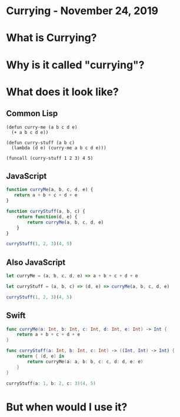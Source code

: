 # Currying - November 24, 2019

# What is Currying?

# Why is it called "currying"?

# What does it look like?
## Common Lisp
```common-lisp
(defun curry-me (a b c d e)
  (+ a b c d e))
​
(defun curry-stuff (a b c)
  (lambda (d e) (curry-me a b c d e)))
  
(funcall (curry-stuff 1 2 3) 4 5)
```
## JavaScript
```javascript
function curryMe(a, b, c, d, e) {
   return a + b + c + d + e
}

function curryStuff(a, b, c) {
    return function(d, e) {
        return curryMe(a, b, c, d, e)
    }
}

curryStuff(1, 2, 3)(4, 5)
```

## Also JavaScript
```javascript
let curryMe = (a, b, c, d, e) => a + b + c + d + e

let curryStuff = (a, b, c) => (d, e) => curryMe(a, b, c, d, e)

curryStuff(1, 2, 3)(4, 5)
```

## Swift
```swift
func curryMe(a: Int, b: Int, c: Int, d: Int, e: Int) -> Int {
    return a + b + c + d + e
}

func curryStuff(a: Int, b: Int, c: Int) -> ((Int, Int) -> Int) {
    return { (d, e) in
        return curryMe(a: a, b: b, c: c, d: d, e: e)
    }
}

curryStuff(a: 1, b: 2, c: 3)(4, 5)
```

# But when would I use it?